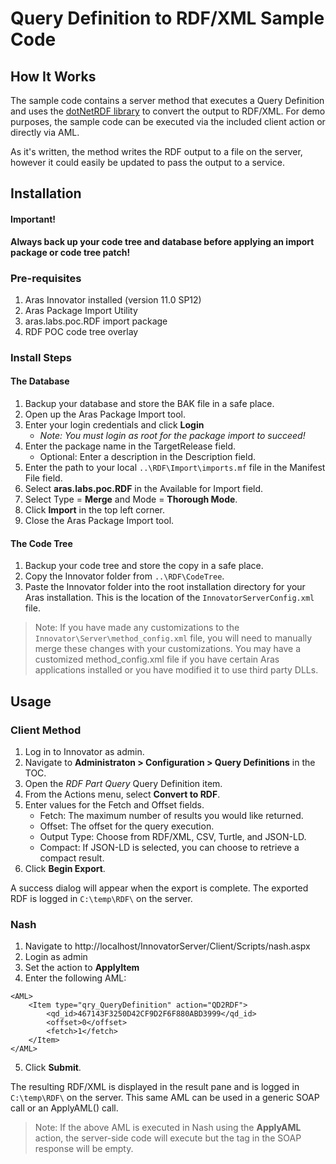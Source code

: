 # Query Definition to RDF/XML Sample Code

## How It Works

The sample code contains a server method that executes a Query Definition and uses the [dotNetRDF library](http://www.dotnetrdf.org/) to convert the output to RDF/XML. For demo purposes, the sample code can be executed via the included client action or directly via AML. 

As it's written, the method writes the RDF output to a file on the server, however it could easily be updated to pass the output to a service.

## Installation

#### Important!

**Always back up your code tree and database before applying an import package or code tree patch!**

### Pre-requisites

1. Aras Innovator installed (version 11.0 SP12)
2. Aras Package Import Utility
3. aras.labs.poc.RDF import package
4. RDF POC code tree overlay

### Install Steps

#### The Database

1. Backup your database and store the BAK file in a safe place.
2. Open up the Aras Package Import tool.
3. Enter your login credentials and click **Login**
    * _Note: You must login as root for the package import to succeed!_
4. Enter the package name in the TargetRelease field.
    * Optional: Enter a description in the Description field.
5. Enter the path to your local `..\RDF\Import\imports.mf` file in the Manifest File field.
6. Select **aras.labs.poc.RDF** in the Available for Import field.
7. Select Type = **Merge** and Mode = **Thorough Mode**.
8. Click **Import** in the top left corner.
9. Close the Aras Package Import tool.

#### The Code Tree

1. Backup your code tree and store the copy in a safe place.
2. Copy the Innovator folder from `..\RDF\CodeTree`.
3. Paste the Innovator folder into the root installation directory for your Aras installation. This is the location of the `InnovatorServerConfig.xml` file.

> Note: If you have made any customizations to the `Innovator\Server\method_config.xml` file, you will need to manually merge these changes with your customizations. You may have a customized method_config.xml file if you have certain Aras applications installed or you have modified it to use third party DLLs.

## Usage 

### Client Method

1. Log in to Innovator as admin.
2. Navigate to **Administraton > Configuration > Query Definitions** in the TOC.
3. Open the *RDF Part Query* Query Definition item.
4. From the Actions menu, select **Convert to RDF**.
5. Enter values for the Fetch and Offset fields. 
    * Fetch: The maximum number of results you would like returned.
    * Offset: The offset for the query execution. 
    * Output Type: Choose from RDF/XML, CSV, Turtle, and JSON-LD.
    * Compact: If JSON-LD is selected, you can choose to retrieve a compact result.
6. Click **Begin Export**.

A success dialog will appear when the export is complete. The exported RDF is logged in `C:\temp\RDF\` on the server.

### Nash

1. Navigate to http://localhost/InnovatorServer/Client/Scripts/nash.aspx
2. Login as admin
3. Set the action to **ApplyItem**
4. Enter the following AML:
```(XML)
<AML>
    <Item type="qry_QueryDefinition" action="QD2RDF">
        <qd_id>467143F3250D42CF9D2F6F880ABD3999</qd_id>
        <offset>0</offset>
        <fetch>1</fetch>
    </Item>
</AML>
```
5. Click **Submit**.

The resulting RDF/XML is displayed in the result pane and is logged in `C:\temp\RDF\` on the server. This same AML can be used in a generic SOAP call or an ApplyAML() call.

> Note: If the above AML is executed in Nash using the **ApplyAML** action, the server-side code will execute but the <Result> tag in the SOAP response will be empty.